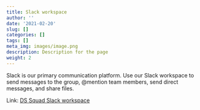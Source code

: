 ```yaml
---
title: Slack workspace
author: ''
date: '2021-02-20'
slug: []
categories: []
tags: []
meta_img: images/image.png
description: Description for the page
weight: 2
---
```


Slack is our primary communication platform. Use our Slack workspace to send messages to the group, @mention team members, send direct messages, and share files.

Link: [DS Squad Slack workspace](https://app.slack.com/client/T01L8K09T9B/C01LQAMKKDF)
